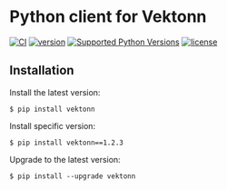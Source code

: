 # Python client for Vektonn

[![CI](https://github.com/vektonn/vektonn-client-python/actions/workflows/ci.yml/badge.svg)](https://github.com/vektonn/vektonn-client-python/actions/workflows/ci.yml)
[![version](https://img.shields.io/pypi/v/vektonn.svg?color=blue)](https://pypi.org/project/vektonn/)
[![Supported Python Versions](https://img.shields.io/pypi/pyversions/vektonn?logo=python&logoColor=blue)](https://pypi.org/project/vektonn/)
[![license](https://img.shields.io/hexpm/l/plug.svg?color=green)](https://github.com/vektonn/vektonn-client-python/blob/master/LICENSE)

## Installation

Install the latest version:
```shell
$ pip install vektonn
```

Install specific version:
```shell
$ pip install vektonn==1.2.3
```

Upgrade to the latest version:
```shell
$ pip install --upgrade vektonn
```
